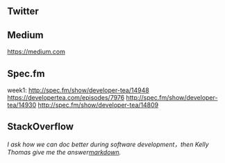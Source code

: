 
Twitter
----------------------------------------




Medium
----------------------------------------
https://medium.com



Spec.fm
--------------------

week1:
http://spec.fm/show/developer-tea/14948
https://developertea.com/episodes/7976
http://spec.fm/show/developer-tea/14930
http://spec.fm/show/developer-tea/14809



StackOverflow
----------------------------------------

*I ask how we can doc better during software development，then Kelly Thomas give me the answer[markdown](http://programmers.stackexchange.com/questions/290186/how-to-use-a-good-documentation-tool-to-explain-code-writing-process/290188#290188).*
